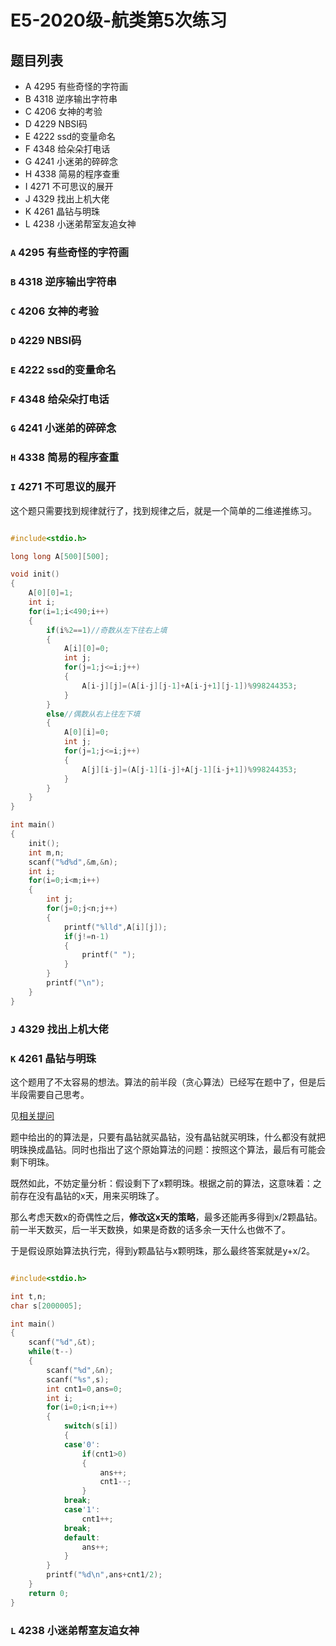 # E5-2020级-航类第5次练习

## 题目列表

- A 4295 有些奇怪的字符画
- B 4318 逆序输出字符串
- C 4206 女神的考验
- D 4229 NBSI码
- E 4222 ssd的变量命名
- F 4348 给朵朵打电话
- G 4241 小迷弟的碎碎念
- H 4338 简易的程序查重
- I 4271 不可思议的展开
- J 4329 找出上机大佬
- K 4261 晶钻与明珠
- L 4238 小迷弟帮室友追女神

### `A`  4295 有些奇怪的字符画


### `B`  4318 逆序输出字符串


### `C` 4206 女神的考验


### `D`  4229 NBSI码


### `E`  4222 ssd的变量命名


### `F`  4348 给朵朵打电话


### `G`  4241 小迷弟的碎碎念


### `H`  4338 简易的程序查重


### `I`  4271 不可思议的展开

这个题只需要找到规律就行了，找到规律之后，就是一个简单的二维递推练习。

```C

#include<stdio.h>

long long A[500][500];

void init()
{
	A[0][0]=1;
	int i;
	for(i=1;i<490;i++)
	{
		if(i%2==1)//奇数从左下往右上填
		{
			A[i][0]=0;
			int j;
			for(j=1;j<=i;j++)
			{
				A[i-j][j]=(A[i-j][j-1]+A[i-j+1][j-1])%998244353;
			}
		}
		else//偶数从右上往左下填
		{
			A[0][i]=0;
			int j;
			for(j=1;j<=i;j++)
			{
				A[j][i-j]=(A[j-1][i-j]+A[j-1][i-j+1])%998244353;
			}
		}
	}
}

int main()
{
	init();
	int m,n;
	scanf("%d%d",&m,&n);
	int i;
	for(i=0;i<m;i++)
	{
		int j;
		for(j=0;j<n;j++)
		{
			printf("%lld",A[i][j]);
			if(j!=n-1)
			{
				printf(" ");
			}
		}
		printf("\n");
	}
}

```

### `J`  4329 找出上机大佬


### `K`  4261 晶钻与明珠

这个题用了不太容易的想法。算法的前半段（贪心算法）已经写在题中了，但是后半段需要自己思考。

见[相关提问](https://gitee.com/duchenhong/programming_routine_2021c/issues/I3I8Y9)

题中给出的的算法是，只要有晶钻就买晶钻，没有晶钻就买明珠，什么都没有就把明珠换成晶钻。同时也指出了这个原始算法的问题：按照这个算法，最后有可能会剩下明珠。

既然如此，不妨定量分析：假设剩下了x颗明珠。根据之前的算法，这意味着：之前存在没有晶钻的x天，用来买明珠了。

那么考虑天数x的奇偶性之后，**修改这x天的策略**，最多还能再多得到x/2颗晶钻。前一半天数买，后一半天数换，如果是奇数的话多余一天什么也做不了。

于是假设原始算法执行完，得到y颗晶钻与x颗明珠，那么最终答案就是y+x/2。

```C

#include<stdio.h>

int t,n;
char s[2000005];

int main()
{
	scanf("%d",&t);
	while(t--)
	{
		scanf("%d",&n);
		scanf("%s",s);
		int cnt1=0,ans=0;
		int i; 
		for(i=0;i<n;i++)
		{
			switch(s[i])
			{
			case'0':
				if(cnt1>0)
				{
					ans++;
					cnt1--;
				}
			break;
			case'1':
				cnt1++;
			break;
			default:
				ans++;
			}
		}
		printf("%d\n",ans+cnt1/2);
	}
	return 0;
}

```

### `L`  4238 小迷弟帮室友追女神



